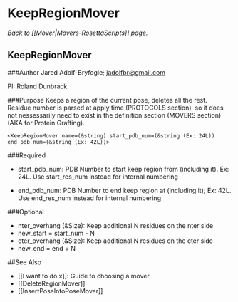 # KeepRegionMover
*Back to [[Mover|Movers-RosettaScripts]] page.*
## KeepRegionMover

###Author
Jared Adolf-Bryfogle; jadolfbr@gmail.com

PI: Roland Dunbrack

###Purpose
Keeps a region of the current pose, deletes all the rest.  Residue number is parsed at apply time (PROTOCOLS section), so it does not nessessarily need to exist in the definition section (MOVERS section) (AKA for Protein Grafting).

```
<KeepRegionMover name=(&string) start_pdb_num=(&string (Ex: 24L)) end_pdb_num=(&string (Ex: 42L))>
```

###Required

-   start\_pdb\_num: PDB Number to start keep region from (including it). Ex: 24L.  Use start\_res\_num instead for internal numbering 

-   end\_pdb\_num: PDB Number to end keep region at (including it); Ex: 42L. Use end\_res\_num instead for internal numbering

###Optional

-   nter\_overhang (&Size): Keep additional N residues on the nter side 
 - new_start = start_num - N
-   cter\_overhang (&Size): Keep additional N residues on the cter side
 - new_end = end + N

##See Also

* [[I want to do x]]: Guide to choosing a mover
* [[DeleteRegionMover]]
* [[InsertPoseIntoPoseMover]]

